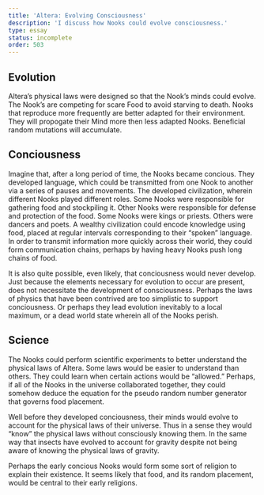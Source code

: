 ```yaml
---
title: 'Altera: Evolving Consciousness'
description: 'I discuss how Nooks could evolve consciousness.'
type: essay
status: incomplete
order: 503
---
```


## Evolution

Altera’s physical laws were designed so that the Nook’s minds could evolve.  The Nook’s are competing for scare Food to avoid starving to death.  Nooks that reproduce more frequently are better adapted for their environment.  They will propogate their Mind more then less adapted Nooks.  Beneficial random mutations will accumulate.

## Conciousness

Imagine that, after a long period of time, the Nooks became concious.  They developed language, which could be transmitted from one Nook to another via a series of pauses and movements.  The developed civilization, wherein different Nooks played different roles.  Some Nooks were responsible for gathering food and stockpiling it.  Other Nooks were responsible for defense and protection of the food.  Some Nooks were kings or priests.  Others were dancers and poets.  A wealthy civilization could encode knowledge using food, placed at regular intervals corresponding to their “spoken” language.  In order to transmit information more quickly across their world, they could form communication chains, perhaps by having heavy Nooks push long chains of food.

It is also quite possible, even likely, that conciousness would never develop.  Just because the elements necessary for evolution to occur are present, does not necessitate the development of consciousness.  Perhaps the laws of physics that have been contrived are too simplistic to support conciousness.  Or perhaps they lead evolution inevitably to a local maximum, or a dead world state wherein all of the Nooks perish.

## Science

The Nooks could perform scientific experiments to better understand the physical laws of Altera.  Some laws would be easier to understand than others.  They could learn when certain actions would be “allowed.”  Perhaps, if all of the Nooks in the universe collaborated together, they could somehow deduce the equation for the pseudo random number generator that governs food placement.

Well before they developed conciousness, their minds would evolve to account for the physical laws of their universe.  Thus in a sense they would “know” the physical laws without consciously knowing them.  In the same way that insects have evolved to account for gravity despite not being aware of knowing the physical laws of gravity.

Perhaps the early concious Nooks would form some sort of religion to explain their existence.  It seems likely that food, and its random placement, would be central to their early religions.
